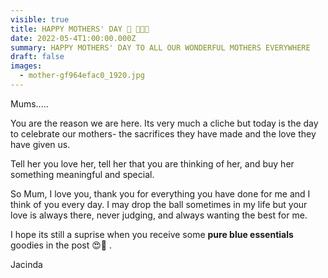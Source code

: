 ```yaml
---
visible: true
title: HAPPY MOTHERS' DAY 💜 👩‍🎨💜
date: 2022-05-4T1:00:00.000Z
summary: HAPPY MOTHERS' DAY TO ALL OUR WONDERFUL MOTHERS EVERYWHERE
draft: false
images:
  - mother-gf964efac0_1920.jpg
---
```

Mums.....

You are the reason we are here.  Its very much a cliche but today is the day to celebrate our mothers- the sacrifices they have made and the love they have given us.

Tell her you love her, tell her that you are thinking of her, and buy her something meaningful and special.

So Mum, I love you, thank you for everything you have done for me and I think of you every day.  I may drop the ball sometimes in my life but your love is always there, never judging, and always wanting the best for me.  

I hope its still a suprise when you receive some **pure blue essentials** goodies in the post 😍🙊 .

Jacinda